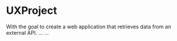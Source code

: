 # UXProject
With the goal to create a web application that retrieves data from an external API.
...
...
